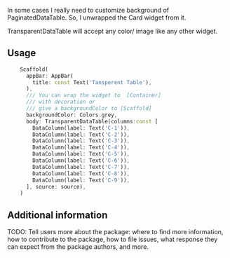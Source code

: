 <!-- 
This README describes the package. If you publish this package to pub.dev,
this README's contents appear on the landing page for your package.

For information about how to write a good package README, see the guide for
[writing package pages](https://dart.dev/guides/libraries/writing-package-pages). 

For general information about developing packages, see the Dart guide for
[creating packages](https://dart.dev/guides/libraries/create-library-packages)
and the Flutter guide for
[developing packages and plugins](https://flutter.dev/developing-packages). 
-->

<!-- TODO: Put a short description of the package here that helps potential users
know whether this package might be useful for them. -->

<!-- ## Features -->

In some cases I really need to customize background of PaginatedDataTable. So, I unwrapped the Card widget from it.

TransparentDataTable will accept any color/ image like any other widget.



## Usage


```dart
    Scaffold(
      appBar: AppBar(
        title: const Text('Tansperent Table'),
      ),
      /// You can wrap the widget to  [Container] 
      /// with decoration or 
      /// give a backgroundColor to [Scaffold]
      backgroundColor: Colors.grey, 
      body: TransparentDataTable(columns:const [
        DataColumn(label: Text('C-1')),
        DataColumn(label: Text('C-2')),
        DataColumn(label: Text('C-3')),
        DataColumn(label: Text('C-4')),
        DataColumn(label: Text('C-5')),
        DataColumn(label: Text('C-6')),
        DataColumn(label: Text('C-7')),
        DataColumn(label: Text('C-8')),
        DataColumn(label: Text('C-9')),
      ], source: source),
    )
```

## Additional information

TODO: Tell users more about the package: where to find more information, how to 
contribute to the package, how to file issues, what response they can expect 
from the package authors, and more.
